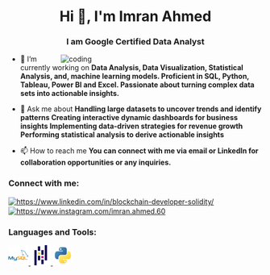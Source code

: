 <h1 align="center">Hi 👋, I'm Imran Ahmed</h1>
<h3 align="center">I am Google Certified Data Analyst</h3>

<img align="right" alt="coding" width="400" src="https://user-images.githubusercontent.com/55389276/140866485-8fb1c876-9a8f-4d6a-98dc-08c4981eaf70.gif">


- 🔭 I’m currently working on **Data Analysis, Data Visualization, Statistical Analysis, and, machine learning models. Proficient in SQL, Python, Tableau, Power BI and Excel. Passionate about turning complex data sets into actionable insights.**

- 💬 Ask me about **Handling large datasets to uncover trends and identify patterns <be> Creating interactive dynamic dashboards for business insights <be>Implementing data-driven strategies for revenue growth <be> Performing statistical analysis to derive actionable insights**

- 📫 How to reach me **You can connect with me via email or LinkedIn for collaboration opportunities or any inquiries.**

<h3 align="left">Connect with me:</h3>
<p align="left">
<a href="https://linkedin.com/in/https://www.linkedin.com/in/blockchain-developer-solidity/" target="blank"><img align="center" src="https://raw.githubusercontent.com/rahuldkjain/github-profile-readme-generator/master/src/images/icons/Social/linked-in-alt.svg" alt="https://www.linkedin.com/in/blockchain-developer-solidity/" height="30" width="40" /></a>
<a href="https://instagram.com/https://www.instagram.com/imran.ahmed.60" target="blank"><img align="center" src="https://raw.githubusercontent.com/rahuldkjain/github-profile-readme-generator/master/src/images/icons/Social/instagram.svg" alt="https://www.instagram.com/imran.ahmed.60" height="30" width="40" /></a>
</p>

<h3 align="left">Languages and Tools:</h3>
<p align="left"> <a href="https://www.mysql.com/" target="_blank" rel="noreferrer"> <img src="https://raw.githubusercontent.com/devicons/devicon/master/icons/mysql/mysql-original-wordmark.svg" alt="mysql" width="40" height="40"/> </a> <a href="https://pandas.pydata.org/" target="_blank" rel="noreferrer"> <img src="https://raw.githubusercontent.com/devicons/devicon/2ae2a900d2f041da66e950e4d48052658d850630/icons/pandas/pandas-original.svg" alt="pandas" width="40" height="40"/> </a> <a href="https://www.python.org" target="_blank" rel="noreferrer"> <img src="https://raw.githubusercontent.com/devicons/devicon/master/icons/python/python-original.svg" alt="python" width="40" height="40"/> </a> </p>
